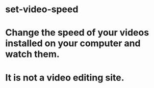 # set-video-speed
# Change the speed of your videos installed on your computer and watch them. 
# It is not a video editing site.
